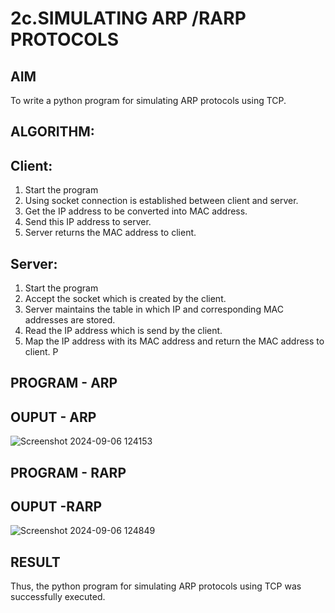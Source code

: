 # 2c.SIMULATING ARP /RARP PROTOCOLS
## AIM
To write a python program for simulating ARP protocols using TCP.
## ALGORITHM:
## Client:
1. Start the program
2. Using socket connection is established between client and server.
3. Get the IP address to be converted into MAC address.
4. Send this IP address to server.
5. Server returns the MAC address to client.
## Server:
1. Start the program
2. Accept the socket which is created by the client.
3. Server maintains the table in which IP and corresponding MAC addresses are
stored.
4. Read the IP address which is send by the client.
5. Map the IP address with its MAC address and return the MAC address to client.
P
## PROGRAM - ARP


## OUPUT - ARP
![Screenshot 2024-09-06 124153](https://github.com/user-attachments/assets/5296e442-2467-4cee-a049-961d87f5300c)

## PROGRAM - RARP


## OUPUT -RARP
![Screenshot 2024-09-06 124849](https://github.com/user-attachments/assets/3193b385-10c2-47c1-803c-92151ee2ca7c)

## RESULT
Thus, the python program for simulating ARP protocols using TCP was successfully 
executed.
